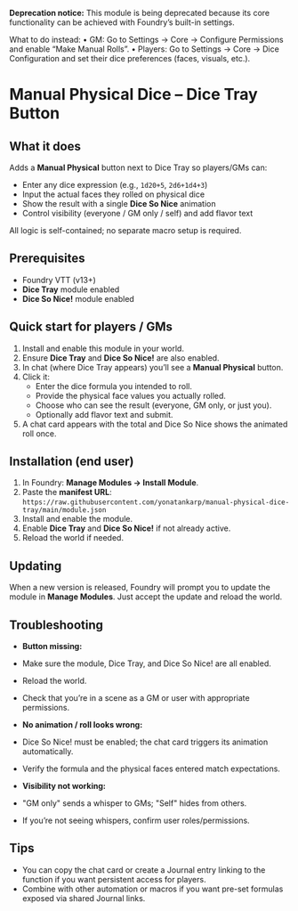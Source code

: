 **Deprecation notice:**
This module is being deprecated because its core functionality can be achieved with Foundry’s built-in settings.

What to do instead:
	•	GM: Go to Settings → Core → Configure Permissions and enable “Make Manual Rolls”.
	•	Players: Go to Settings → Core → Dice Configuration and set their dice preferences (faces, visuals, etc.).

# Manual Physical Dice – Dice Tray Button

## What it does
Adds a **Manual Physical** button next to Dice Tray so players/GMs can:
- Enter any dice expression (e.g., `1d20+5`, `2d6+1d4+3`)
- Input the actual faces they rolled on physical dice
- Show the result with a single **Dice So Nice** animation
- Control visibility (everyone / GM only / self) and add flavor text

All logic is self-contained; no separate macro setup is required.

## Prerequisites
- Foundry VTT (v13+)
- **Dice Tray** module enabled
- **Dice So Nice!** module enabled

## Quick start for players / GMs
1. Install and enable this module in your world.  
2. Ensure **Dice Tray** and **Dice So Nice!** are also enabled.  
3. In chat (where Dice Tray appears) you’ll see a **Manual Physical** button.  
4. Click it:
   - Enter the dice formula you intended to roll.
   - Provide the physical face values you actually rolled.
   - Choose who can see the result (everyone, GM only, or just you).
   - Optionally add flavor text and submit.
5. A chat card appears with the total and Dice So Nice shows the animated roll once.

## Installation (end user)
1. In Foundry: **Manage Modules → Install Module**.  
2. Paste the **manifest URL**:  `https://raw.githubusercontent.com/yonatankarp/manual-physical-dice-tray/main/module.json`
3. Install and enable the module.  
4. Enable **Dice Tray** and **Dice So Nice!** if not already active.  
5. Reload the world if needed.

## Updating
When a new version is released, Foundry will prompt you to update the module in **Manage Modules**. Just accept the update and reload the world.

## Troubleshooting
- **Button missing:**  
- Make sure the module, Dice Tray, and Dice So Nice! are all enabled.  
- Reload the world.  
- Check that you’re in a scene as a GM or user with appropriate permissions.

- **No animation / roll looks wrong:**  
- Dice So Nice! must be enabled; the chat card triggers its animation automatically.  
- Verify the formula and the physical faces entered match expectations.

- **Visibility not working:**  
- "GM only" sends a whisper to GMs; "Self" hides from others.  
- If you’re not seeing whispers, confirm user roles/permissions.

## Tips
- You can copy the chat card or create a Journal entry linking to the function if you want persistent access for players.  
- Combine with other automation or macros if you want pre-set formulas exposed via shared Journal links.
